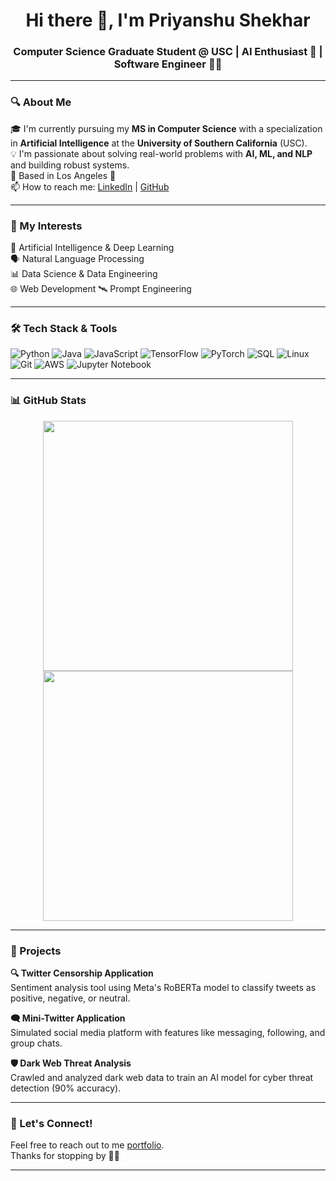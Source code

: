 <h1 align="center">Hi there 👋, I'm Priyanshu Shekhar</h1>
<h3 align="center">Computer Science Graduate Student @ USC | AI Enthusiast 🤖 | Software Engineer 👨‍💻</h3>

---

### 🔍 About Me

🎓 I'm currently pursuing my **MS in Computer Science** with a specialization in **Artificial Intelligence** at the **University of Southern California** (USC).  
💡 I'm passionate about solving real-world problems with **AI, ML, and NLP** and building robust systems.  
📍 Based in Los Angeles 🌴  
📫 How to reach me: [LinkedIn](https://www.linkedin.com/in/-priyanshu-shekhar) | [GitHub](https://github.com/Priyanshu-Shekhar)  

---

### 🧠 My Interests

🤖 Artificial Intelligence & Deep Learning  
🗣️ Natural Language Processing  
📊 Data Science & Data Engineering  
🌐 Web Development 
🛰️ Prompt Engineering

---

### 🛠️ Tech Stack & Tools

![Python](https://img.shields.io/badge/-Python-3776AB?style=flat&logo=python&logoColor=white)
![Java](https://img.shields.io/badge/-Java-007396?style=flat&logo=Java&logoColor=white)
![JavaScript](https://img.shields.io/badge/-JavaScript-F7DF1E?style=flat&logo=javascript&logoColor=black)
![TensorFlow](https://img.shields.io/badge/-TensorFlow-FF6F00?style=flat&logo=tensorflow&logoColor=white)
![PyTorch](https://img.shields.io/badge/-PyTorch-EE4C2C?style=flat&logo=pytorch&logoColor=white)
![SQL](https://img.shields.io/badge/-SQL-4479A1?style=flat&logo=postgresql&logoColor=white)
![Linux](https://img.shields.io/badge/-Linux-FCC624?style=flat&logo=linux&logoColor=black)
![Git](https://img.shields.io/badge/-Git-F05032?style=flat&logo=git&logoColor=white)
![AWS](https://img.shields.io/badge/-AWS-232F3E?style=flat&logo=amazon-aws&logoColor=white)
![Jupyter Notebook](https://img.shields.io/badge/-ipynb-F37626?style=flat&logo=JupyterNotebook&logoColor=white)

---

### 📊 GitHub Stats

<p align="center">
  <img src="https://github-readme-stats.vercel.app/api?username=Priyanshu-Shekhar&show_icons=true&theme=gruvbox&hide_border=false&border_radius=10&custom_title=Priyanshu%20Shekhar's%20GitHub%20Stats&card_width=480" width="400px"/>
  <img src="https://github-readme-stats.vercel.app/api/top-langs/?username=Priyanshu-Shekhar&layout=compact&langs_count=6&theme=gruvbox&hide_border=false&border_radius=10&card_width=100" width="400px"/>
</p>

---

### 🚀 Projects

**🔍 Twitter Censorship Application**  
    Sentiment analysis tool using Meta's RoBERTa model to classify tweets as positive, negative, or neutral.

**🗨️ Mini-Twitter Application**  
    Simulated social media platform with features like messaging, following, and group chats.

**🛡️ Dark Web Threat Analysis**  
    Crawled and analyzed dark web data to train an AI model for cyber threat detection (90% accuracy).

---

### 🤝 Let's Connect!

Feel free to reach out to me [portfolio](https://www.linkedin.com/in/-priyanshu-shekhar).  
Thanks for stopping by 🙏😊  

---
